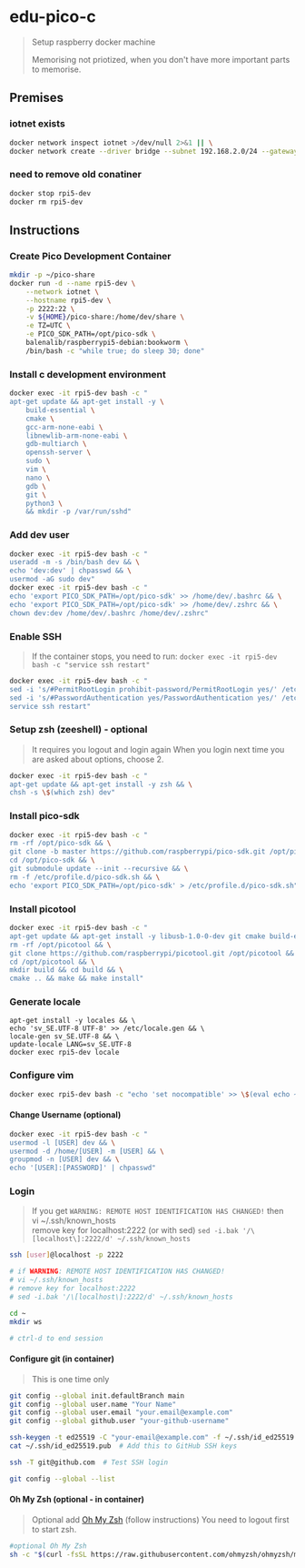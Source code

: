 # edu-pico-c

> Setup raspberry docker machine
>
> Memorising not priotized, when you don't have more important parts to memorise.

## Premises

### iotnet exists

```bash
docker network inspect iotnet >/dev/null 2>&1 || \
docker network create --driver bridge --subnet 192.168.2.0/24 --gateway 192.168.2.1 iotnet
```

### need to remove old conatiner

```bash
docker stop rpi5-dev
docker rm rpi5-dev
```

## Instructions


### Create Pico Development Container

```bash
mkdir -p ~/pico-share
docker run -d --name rpi5-dev \
    --network iotnet \
    --hostname rpi5-dev \
    -p 2222:22 \
    -v ${HOME}/pico-share:/home/dev/share \
    -e TZ=UTC \
    -e PICO_SDK_PATH=/opt/pico-sdk \
    balenalib/raspberrypi5-debian:bookworm \
    /bin/bash -c "while true; do sleep 30; done"
```

### Install c development environment

```bash
docker exec -it rpi5-dev bash -c "
apt-get update && apt-get install -y \
    build-essential \
    cmake \
    gcc-arm-none-eabi \
    libnewlib-arm-none-eabi \
    gdb-multiarch \
    openssh-server \
    sudo \
    vim \
    nano \
    gdb \
    git \
    python3 \
    && mkdir -p /var/run/sshd"
```

### Add dev user

```bash
docker exec -it rpi5-dev bash -c "
useradd -m -s /bin/bash dev && \
echo 'dev:dev' | chpasswd && \
usermod -aG sudo dev"
docker exec -it rpi5-dev bash -c "
echo 'export PICO_SDK_PATH=/opt/pico-sdk' >> /home/dev/.bashrc && \
echo 'export PICO_SDK_PATH=/opt/pico-sdk' >> /home/dev/.zshrc && \
chown dev:dev /home/dev/.bashrc /home/dev/.zshrc"
```

### Enable SSH

> If the container stops, you need to run: `docker exec -it rpi5-dev bash -c "service ssh restart"`

```bash
docker exec -it rpi5-dev bash -c "
sed -i 's/#PermitRootLogin prohibit-password/PermitRootLogin yes/' /etc/ssh/sshd_config && \
sed -i 's/#PasswordAuthentication yes/PasswordAuthentication yes/' /etc/ssh/sshd_config && \
service ssh restart"
```

### Setup zsh  (zeeshell) - optional

> It requires you logout and login again
> When you login next time you are asked about options, choose 2.

```bash
docker exec -it rpi5-dev bash -c "
apt-get update && apt-get install -y zsh && \
chsh -s \$(which zsh) dev"
```

### Install pico-sdk

```bash
docker exec -it rpi5-dev bash -c "
rm -rf /opt/pico-sdk && \
git clone -b master https://github.com/raspberrypi/pico-sdk.git /opt/pico-sdk && \
cd /opt/pico-sdk && \
git submodule update --init --recursive && \
rm -f /etc/profile.d/pico-sdk.sh && \
echo 'export PICO_SDK_PATH=/opt/pico-sdk' > /etc/profile.d/pico-sdk.sh"
```

### Install picotool

```bash
docker exec -it rpi5-dev bash -c "
apt-get update && apt-get install -y libusb-1.0-0-dev git cmake build-essential && \
rm -rf /opt/picotool && \
git clone https://github.com/raspberrypi/picotool.git /opt/picotool && \
cd /opt/picotool && \
mkdir build && cd build && \
cmake .. && make && make install"
```

### Generate locale

```bashdocker exec -it rpi5-dev bash -c "
apt-get install -y locales && \
echo 'sv_SE.UTF-8 UTF-8' >> /etc/locale.gen && \
locale-gen sv_SE.UTF-8 && \
update-locale LANG=sv_SE.UTF-8
docker exec rpi5-dev locale
```

### Configure vim

```bash
docker exec rpi5-dev bash -c "echo 'set nocompatible' >> \$(eval echo ~dev)/.vimrc"
```

#### Change Username (optional)

```bash
docker exec -it rpi5-dev bash -c "
usermod -l [USER] dev && \
usermod -d /home/[USER] -m [USER] && \
groupmod -n [USER] dev && \
echo '[USER]:[PASSWORD]' | chpasswd"
```

### Login

> If you get `WARNING: REMOTE HOST IDENTIFICATION HAS CHANGED!` then  
> vi ~/.ssh/known_hosts  
> remove key for localhost:2222
> (or with sed) `sed -i.bak '/\[localhost\]:2222/d' ~/.ssh/known_hosts`

```bash
ssh [user]@localhost -p 2222

# if WARNING: REMOTE HOST IDENTIFICATION HAS CHANGED!
# vi ~/.ssh/known_hosts
# remove key for localhost:2222
# sed -i.bak '/\[localhost\]:2222/d' ~/.ssh/known_hosts

cd ~
mkdir ws

# ctrl-d to end session
```

#### Configure git (in container)

> This is one time only

```bash
git config --global init.defaultBranch main
git config --global user.name "Your Name"
git config --global user.email "your.email@example.com"
git config --global github.user "your-github-username"

ssh-keygen -t ed25519 -C "your-email@example.com" -f ~/.ssh/id_ed25519 -N ""
cat ~/.ssh/id_ed25519.pub  # Add this to GitHub SSH keys

ssh -T git@github.com  # Test SSH login

git config --global --list
```

#### Oh My Zsh (optional - in container)

> Optional add [Oh My Zsh](https://ohmyz.sh) (follow instructions)
> You need to logout first to start zsh.
```bash
#optional Oh My Zsh
sh -c "$(curl -fsSL https://raw.githubusercontent.com/ohmyzsh/ohmyzsh/master/tools/install.sh)"
```
